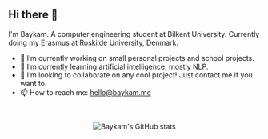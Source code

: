 ## Hi there 👋
I'm Baykam. A computer engineering student at Bilkent University. Currently doing my Erasmus at Roskilde University, Denmark.
- 🔭 I’m currently working on small personal projects and school projects.
- 🌱 I’m currently learning artificial intelligence, mostly NLP.
- 👯 I’m looking to collaborate on any cool project! Just contact me if you want to.
- 📫 How to reach me: hello@baykam.me

 &nbsp; <p align="center">
  ![Baykam's GitHub stats](https://github-readme-stats.vercel.app/api?username=baykamsay&count_private=true&show_icons=true&theme=blueberry)
</p>

<!--
**baykamsay/baykamsay** is a ✨ _special_ ✨ repository because its `README.md` (this file) appears on your GitHub profile.

Here are some ideas to get you started:

- 🔭 I’m currently working on ...
- 🌱 I’m currently learning ...
- 👯 I’m looking to collaborate on ...
- 🤔 I’m looking for help with ...
- 💬 Ask me about ...
- 📫 How to reach me: ...
- 😄 Pronouns: ...
- ⚡ Fun fact: ...
-->
